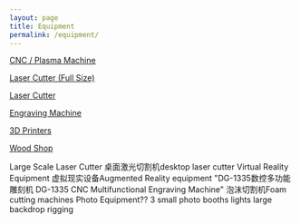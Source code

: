 ```yaml
---
layout: page
title: Equipment
permalink: /equipment/
---
```


[CNC / Plasma Machine]()

[Laser Cutter (Full Size)]()

[Laser Cutter]()

[Engraving Machine]()

[3D Printers](/3dprint.md)

[Wood Shop](/wood.md)



Large Scale Laser Cutter
桌面激光切割机desktop laser cutter
Virtual Reality Equipment
虚拟现实设备Augmented Reality equipment
"DG-1335数控多功能雕刻机
 DG-1335 CNC Multifunctional Engraving Machine"
泡沫切割机Foam cutting machines
Photo Equipment??
3 small photo booths
lights
large backdrop rigging